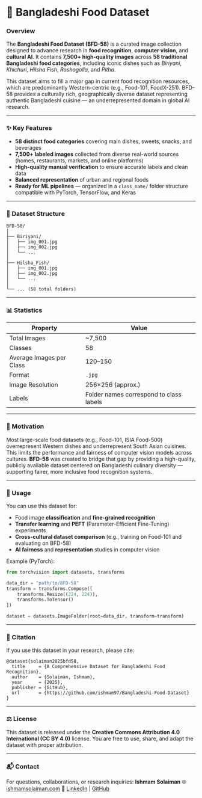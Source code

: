 # 🍛 Bangladeshi Food Dataset

### Overview

The **Bangladeshi Food Dataset (BFD-58)** is a curated image collection designed to advance research in **food recognition**, **computer vision**, and **cultural AI**.
It contains **7,500+ high-quality images** across **58 traditional Bangladeshi food categories**, including iconic dishes such as *Biriyani*, *Khichuri*, *Hilsha Fish*, *Roshogolla*, and *Pitha*.

This dataset aims to fill a major gap in current food recognition resources, which are predominantly Western-centric (e.g., Food-101, FoodX-251). BFD-58 provides a culturally rich, geographically diverse dataset representing authentic Bangladeshi cuisine — an underrepresented domain in global AI research.

---

### ✨ Key Features

* **58 distinct food categories** covering main dishes, sweets, snacks, and beverages
* **7,500+ labeled images** collected from diverse real-world sources (homes, restaurants, markets, and online platforms)
* **High-quality manual verification** to ensure accurate labels and clean data
* **Balanced representation** of urban and regional foods
* **Ready for ML pipelines** — organized in a `class_name/` folder structure compatible with PyTorch, TensorFlow, and Keras

---

### 📂 Dataset Structure

```
BFD-58/
│
├── Biriyani/
│   ├── img_001.jpg
│   ├── img_002.jpg
│   └── ...
│
├── Hilsha_Fish/
│   ├── img_001.jpg
│   ├── img_002.jpg
│   └── ...
│
└── ... (58 total folders)
```

---

### 📊 Statistics

| Property                 | Value                                   |
| ------------------------ | --------------------------------------- |
| Total Images             | ~7,500                                  |
| Classes                  | 58                                      |
| Average Images per Class | 120–150                                 |
| Format                   | `.jpg`                                  |
| Image Resolution         | 256×256 (approx.)                       |
| Labels                   | Folder names correspond to class labels |

---

### 🧠 Motivation

Most large-scale food datasets (e.g., Food-101, ISIA Food-500) overrepresent Western dishes and underrepresent South Asian cuisines. This limits the performance and fairness of computer vision models across cultures.
**BFD-58** was created to bridge that gap by providing a high-quality, publicly available dataset centered on Bangladeshi culinary diversity — supporting fairer, more inclusive food recognition systems.

---

### 🚀 Usage

You can use this dataset for:

* Food image **classification** and **fine-grained recognition**
* **Transfer learning** and **PEFT** (Parameter-Efficient Fine-Tuning) experiments
* **Cross-cultural dataset comparison** (e.g., training on Food-101 and evaluating on BFD-58)
* **AI fairness** and **representation** studies in computer vision

Example (PyTorch):

```python
from torchvision import datasets, transforms

data_dir = "path/to/BFD-58"
transform = transforms.Compose([
    transforms.Resize((224, 224)),
    transforms.ToTensor()
])

dataset = datasets.ImageFolder(root=data_dir, transform=transform)
```

---

### 📑 Citation

If you use this dataset in your research, please cite:

```
@dataset{solaiman2025bfd58,
  title     = {A Comprehensive Dataset for Bangladeshi Food Recognition},
  author    = {Solaiman, Ishmam},
  year      = {2025},
  publisher = {GitHub},
  url       = {https://github.com/ishmam97/Bangladeshi-Food-Dataset}
}
```

---

### ⚖️ License

This dataset is released under the **Creative Commons Attribution 4.0 International (CC BY 4.0)** license.
You are free to use, share, and adapt the dataset with proper attribution.

---

### 📬 Contact

For questions, collaborations, or research inquiries:
**Ishmam Solaiman**
🌐 [ishmamsolaiman.com](https://ishmamsolaiman.com)
🔗 [LinkedIn](https://linkedin.com/in/iasolaiman) | [GitHub](https://github.com/ishmam97)
